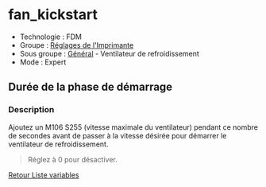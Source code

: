 # fan_kickstart

* Technologie : FDM
* Groupe : [Réglages de l'Imprimante](../printer_settings/printer_settings.md)
* Sous groupe : [Général](../printer_settings/printer_settings.md#général) - Ventilateur de refroidissement
* Mode : Expert

## Durée de la phase de démarrage

### Description

Ajoutez un M106 S255 (vitesse maximale du ventilateur) pendant ce nombre de secondes avant de passer à la vitesse désirée pour démarrer le ventilateur de refroidissement.

> Réglez à 0 pour désactiver.


[Retour Liste variables](variable_list.md)